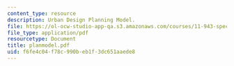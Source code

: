 ```yaml
---
content_type: resource
description: Urban Design Planning Model.
file: https://ol-ocw-studio-app-qa.s3.amazonaws.com/courses/11-943-special-studies-in-urban-studies-and-planning-the-cardener-river-corridor-workshop-fall-2001/f6fe4c04f78c990beb1f3dc651aaede8_planmodel.pdf
file_type: application/pdf
resourcetype: Document
title: planmodel.pdf
uid: f6fe4c04-f78c-990b-eb1f-3dc651aaede8
---
```

